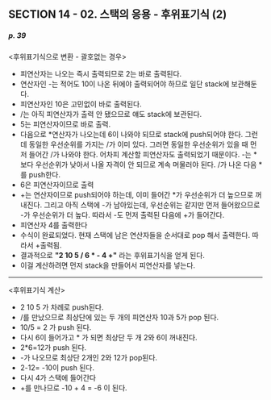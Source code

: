 ## SECTION 14 - 02. 스택의 응용 - 후위표기식 (2)

##### p. 39

<후위표기식으로 변환 - 괄호없는 경우>

- 피연산자는 나오는 즉시 출력되므로 2는 바로 출력된다.
- 연산자인 -는 적어도 10이 나온 뒤에야 출력되어야 하므로 일단 stack에 보관해둔다.
- 피연산자인 10은 고민없이 바로 출력된다.
- /는 아직 피연산자가 출력 안 됐으므로 얘도 stack에 보관된다.
- 5는 피연산자이므로 바로 출력.
- 다음으로 *연산자가 나오는데 6이 나와야 되므로 stack에 push되어야 한다. 그런데 동일한 우선순위를 가지는 /가 이미 있다. 그러면 동일한 우선순위가 있을 때 먼저 들어간 /가 나와야 한다. 어차피 계산할 피연산자도 출력되었기 때문이다. -는 *보다 우선순위가 낮아서 나올 자격이 안 되므로 계속 머물러야 된다. /가 나온 다음 \*를 push한다.
- 6은 피연산자이므로 출력
- +는 연산자이므로 push되어야 하는데, 이미 들어간 \*가 우선순위가 더 높으므로 꺼내진다. 그리고 아직 스택에 -가 남아있는데, 우선순위는 같지만 먼저 들어왔으므로 -가 우선순위가 더 높다. 따라서 -도 먼저 출력된 다음에 +가 들어간다.
- 피연산자 4를 출력한다
- 수식이 완료되었다. 현재 스택에 남은 연산자들을 순서대로 pop 해서 출력한다. 따라서 +출력됨.
- 결과적으로 <b>"2 10 5 / 6 \* - 4 +"</b> 라는 후위표기식을 얻게 된다.
- 이걸 계산하려면 먼저 stack을 만들어서 피연산자를 넣는다.

---

<후위표기식 계산>

- 2 10 5 가 차례로 push된다.
- /를 만났으므로 최상단에 있는 두 개의 피연산자 10과 5가 pop 된다.
- 10/5 = 2 가 push 된다.
- 다시 6이 들어가고 \* 가 되면 최상단 두 개 2와 6이 꺼내진다.
- 2\*6=12가 push 된다.
- -가 나오므로 최상단 2개인 2와 12가 pop된다.
- 2-12= -10이 push 된다.
- 다시 4가 스택에 들어간다
- +를 만나므로 -10 + 4 = -6 이 된다.
